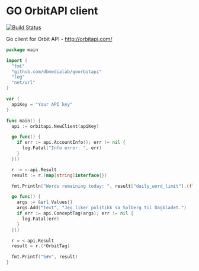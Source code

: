 GO OrbitAPI client
==================

[![Build Status](https://travis-ci.org/dbmedialab/goorbitapi.svg)](https://travis-ci.org/dbmedialab/goorbitapi)

Go client for Orbit API - http://orbitapi.com/


```GO
package main

import (
  "fmt"
  "github.com/dbmedialab/goorbitapi"
  "log"
  "net/url"
)

var (
  apiKey = "Your API key"
)

func main() {
  api := orbitapi.NewClient(apiKey)

  go func() {
    if err := api.AccountInfo(); err != nil {
      log.Fatal("Info error: ", err)
    }
  }()

  r := <-api.Result
  result := r.(map[string]interface{})

  fmt.Println("Words remaining today: ", result["daily_word_limit"].(float64)-result["words_today"].(float64))

  go func() {
    args := &url.Values{}
    args.Add("text", "Jeg liker politikk sa Solberg til Dagbladet.")
    if err := api.ConceptTag(args); err != nil {
      log.Fatal(err)
    }
  }()

  r = <-api.Result
  result = r.(*OrbitTag)

  fmt.Printf("%#v", result)
}
```
